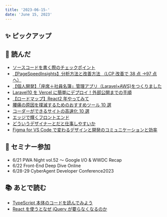 ```yaml
---
title: '2023-06-15-'
date: 'June 15, 2023'
---
```


## ✨ ピックアップ

## 👀 読んだ

- [ソースコードを書く際のチェックポイント](https://qiita.com/seino-ta/items/02133bed66cc0fbb4f50)
- [【PageSpeedInsights】分析方法と改善方法 （LCP 改善で 38 点 →97 点へ）](https://qiita.com/rorensu2236/items/cc60f9f8f7311bc4d171)
- [【個人開発】「座席＋社員名簿」管理アプリ（Laravel×AWS)をつくりました](https://qiita.com/hasse387/items/f443a138799ae4b076f9)
- [Laravel10 を Vercel に簡単にデプロイ！外部公開までの手順](https://qiita.com/Masanarea_qiita/items/2e1616e4e18f6c8ee26d)
- [【ロードマップ】React2 年やってみて](https://qiita.com/baan_nasebanaru/items/fc3cb1e23707ff89fdd9)
- [腰痛の原因を撲滅するためのおすすめツール 10 選](https://zenn.dev/bs_kansai/articles/171e7ab53b2aff)
- [コーダーができるサイトの高速化 10 選](https://zenn.dev/necscat/articles/cdd4c17d52f1bc)
- [エッジで輝くフロントエンド](https://speakerdeck.com/chimame/etuzidehui-kuhurontoendo?slide=15)
- [どういうデザイナーとだと仕事しやすいか](https://konifar-zatsu.hatenadiary.jp/entry/2017/11/14/121512)
- [Figma for VS Code で変わるデザインと開発のコミュニケーションと効率](https://zenn.dev/sakito/articles/388ca64d3c7a36)

## 🚶 セミナー参加

- 6/21 PWA Night vol.52 ～ Google I/O & WWDC Recap
- 6/22 Front-End Deep Dive Online
- 6/28-29 CyberAgent Developer Conference2023

## 📚 あとで読む

- [TypeScript 本体のコードを読んでみよう](https://zenn.dev/mizchi/articles/typescript-code-reading)
- [React を使うとなぜ jQuery が要らなくなるのか](https://qiita.com/naruto/items/fdb61bc743395f8d8faf)
